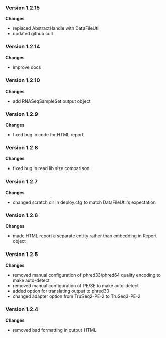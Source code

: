 ### Version 1.2.15
__Changes__
- replaced AbstractHandle with DataFileUtil
- updated github curl

### Version 1.2.14
__Changes__
- improve docs

### Version 1.2.10
__Changes__
- add RNASeqSampleSet output object

### Version 1.2.9
__Changes__
- fixed bug in code for HTML report

### Version 1.2.8
__Changes__
- fixed bug in read lib size comparison

### Version 1.2.7
__Changes__
- changed scratch dir in deploy.cfg to match DataFileUtil's expectation

### Version 1.2.6
__Changes__
- made HTML report a separate entity rather than embedding in Report object

### Version 1.2.5
__Changes__
- removed manual configuration of phred33/phred64 quality encoding to make auto-detect
- removed manual configuration of PE/SE to make auto-detect
- added option for translating output to phred33
- changed adapter option from TruSeq2-PE-2 to TruSeq3-PE-2

### Version 1.2.4
__Changes__
- removed bad formatting in output HTML
